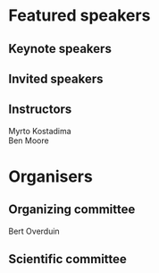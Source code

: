 # Featured speakers

## Keynote speakers


## Invited speakers


## Instructors

Myrto Kostadima  
Ben Moore

# Organisers


## Organizing committee

Bert Overduin

## Scientific committee

